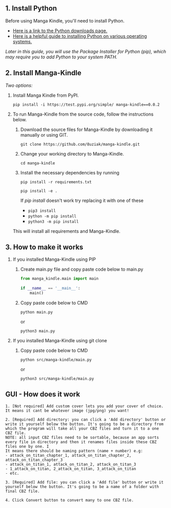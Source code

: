 ## 1. Install Python

Before using Manga Kindle, you'll need to install Python.  
- [Here is a link to the Python downloads page.](https://www.python.org/downloads)  
- [Here is a helpful guide to installing Python on various operating systems.](https://wiki.python.org/moin/BeginnersGuide/Download)

*Later in this guide, you will use the Package Installer for Python (pip), which may require you to add Python to your system PATH.*

## 2. Install Manga-Kindle

*Two options:*

1. Install Manga Kindle from PyPI.

    ``` 
    pip install -i https://test.pypi.org/simple/ manga-kindle==0.0.2
    ```

2. To run Manga-Kindle from the source code, follow the instructions below.

   1. Download the source files for Manga-Kindle by downloading it manually or using GIT.

        ```
        git clone https://github.com/8uziak/manga-kindle.git
        ```

   2. Change your working directory to Manga-Kindle.

        ```
        cd manga-kindle
        ```

   3. Install the necessary dependencies by running

        ```
        pip install -r requirements.txt
        ```
        ```
        pip install -e .
        ```

        If *pip install* doesn't work try replacing it with one of these
        - `pip3 install`
        - `python -m pip install`
        - `python3 -m pip install`

   This will install all requirements and Manga-Kindle.

## 3. How to make it works

1. If you installed Manga-Kindle using PIP
    
    1. Create main.py file and copy paste code below to main.py
        
        ```python   
        from manga_kindle.main import main 
                                              
        if __name__ == '__main__':        
            main()                        
        ```

    2. Copy paste code below to CMD

        ```
        python main.py
        ```
        
        or 

        ```
        python3 main.py
        ```

2.  If you installed Manga-Kindle using git clone

    1. Copy paste code below to CMD

        ```
        python src/manga-kindle/main.py
        ```
        
        or 

        ```
        python3 src/manga-kindle/main.py
        ```

## GUI - How does it work

    1. [Not required] Add custom cover lets you add your cover of choice. It means it cant be whatever image (jpg/png) you want! 

    2. [Required] Add directory: you can click a 'Add directory' button or write it yourself below the button. It's going to be a directory from which the program will take all your CBZ files and turn it to a one CBZ file. 
    NOTE: all input CBZ files need to be sortable, because an app sorts every file in directory and then it renames files inside these CBZ files one by one. I
    It means there should be naming pattern (name + number) e.g:
    - attack_on_titan_chapter_1, attack_on_titan_chapter_2, attack_on_titan_chapter_3
    - attack_on_titan_1, attack_on_titan_2, attack_on_titan_3
    - 1_attack_on_titan, 2_attack_on_titan, 3_attack_on_titan
    - etc.

    3. [Required] Add file: you can click a 'Add file' button or write it yourself below the button. It's going to be a name of a folder with final CBZ file.

    4. Click Convert button to convert many to one CBZ file.